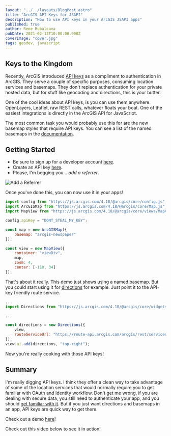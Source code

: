 ```yaml
---
layout: "../../layouts/BlogPost.astro"
title: "ArcGIS API Keys for JSAPI"
description: "How to use API keys in your ArcGIS JSAPI apps"
published: true
author: Rene Rubalcava
pubDate: 2021-02-12T10:00:00.000Z
coverImage: "cover.jpg"
tags: geodev, javascript
---
```


## Keys to the Kingdom

Recently, ArcGIS introduced [API keys](https://developers.arcgis.com/documentation/security-and-authentication/api-keys/) as a compliment to authentication in ArcGIS. They serve a couple of specific purposes, consuming location services and basemaps. They don't replace authentication for your private hosted data, but for stuff like geocoding and directions, this is your butter.

One of the cool ideas about API keys, is you can use them anywhere. OpenLayers, Leaflet, raw REST calls, whatever floats your boat. One of the easiest integrations is directly in the ArcGIS API for JavaScript.

The most common task you would probably use this for are the new basemap styles that require API keys. You can see a list of the named basemaps in the [documentation](https://developers.arcgis.com/javascript/latest/api-reference/esri-Map.html#basemap).

## Getting Started

* Be sure to sign up for a developer account [here](https://developers.arcgis.com).
* Create an API key [here](https://developers.arcgis.com/api-keys).
* Please, I'm begging you... _add a referrer_.

![Add a Referrer](/images/api-key-referrer.png)

Once you've done this, you can now use it in your apps!

```js
import config from "https://js.arcgis.com/4.18/@arcgis/core/config.js";
import ArcGISMap from "https://js.arcgis.com/4.18/@arcgis/core/Map.js";
import MapView from "https://js.arcgis.com/4.18/@arcgis/core/views/MapView.js";

config.apiKey = "DONT_STEAL_MY_KEY";

const map = new ArcGISMap({
    basemap: "arcgis-newspaper"
});

const view = new MapView({
    container: "viewDiv",
    map,
    zoom: 4,
    center: [-118, 34]
});
```

That's about it really. This demo just shows using a named basemap. But you could start using it for [directions](https://developers.arcgis.com/documentation/mapping-apis-and-location-services/routing/services/routing-service/) for example. Just point it to the API-key friendly route service.

```js
...
import Directions from "https://js.arcgis.com/4.18/@arcgis/core/widgets/Directions.js";

...

const directions = new Directions({
    view,
    routeServiceUrl: "https://route-api.arcgis.com/arcgis/rest/services/World/Route/NAServer/Route_World"
});
view.ui.add(directions, "top-right");
```

Now you're really cooking with those API keys!

## Summary

I'm really digging API keys. I think they offer a clean way to take advantage of some of the location services that would normally require you to get familiar with OAuth and Identity workflow. Don't get me wrong, if you are dealing with secure data, you still need to authenticate your app, and you should [get familiar with it](https://developers.arcgis.com/javascript/latest/sample-code/identity-oauth-basic/). But if you just want directions and basemaps in an app, API keys are quick way to get there.

Check out a demo [here](https://glitch.com/edit/#!/invented-evening-fontina)!

Check out this video below to see it in action!

<lite-youtube videoid="kgTv7SMjKIM"></lite-youtube>